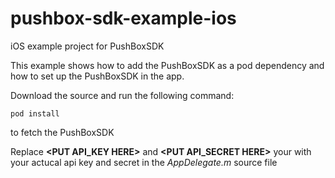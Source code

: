 # pushbox-sdk-example-ios
iOS example project for PushBoxSDK

This example shows how to add the PushBoxSDK as a pod dependency and how to set up the PushBoxSDK in the app.

Download the source and run the following command:

```
pod install
```
to fetch the PushBoxSDK

Replace **\<PUT API_KEY HERE>** and **\<PUT API_SECRET HERE>** your with your actucal api key and secret in the *AppDelegate.m* source file
